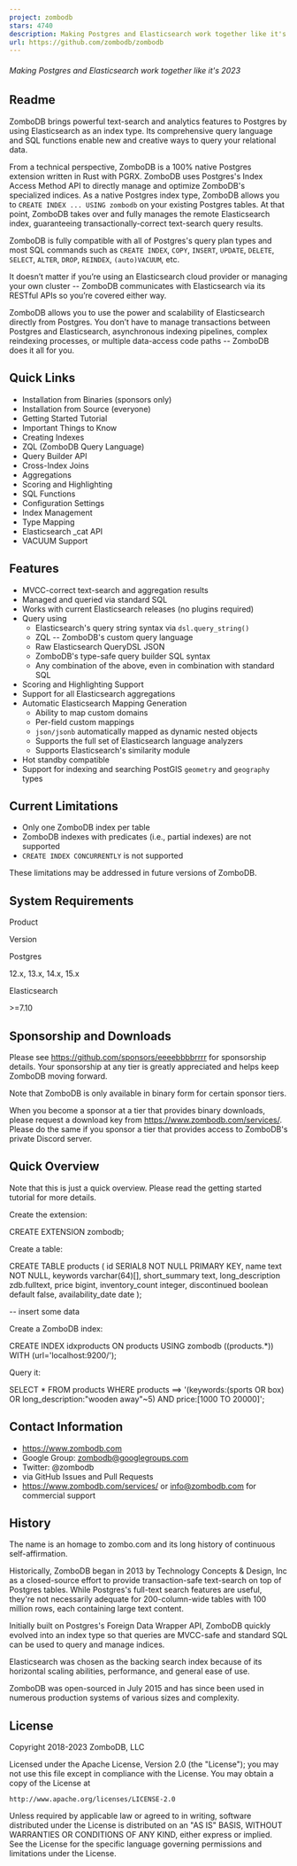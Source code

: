 ```yaml
---
project: zombodb
stars: 4740
description: Making Postgres and Elasticsearch work together like it's 2023
url: https://github.com/zombodb/zombodb
---
```


###### Making Postgres and Elasticsearch work together like it's 2023

Readme
------

ZomboDB brings powerful text-search and analytics features to Postgres by using Elasticsearch as an index type. Its comprehensive query language and SQL functions enable new and creative ways to query your relational data.

From a technical perspective, ZomboDB is a 100% native Postgres extension written in Rust with PGRX. ZomboDB uses Postgres's Index Access Method API to directly manage and optimize ZomboDB's specialized indices. As a native Postgres index type, ZomboDB allows you to `CREATE INDEX ... USING zombodb` on your existing Postgres tables. At that point, ZomboDB takes over and fully manages the remote Elasticsearch index, guaranteeing transactionally-correct text-search query results.

ZomboDB is fully compatible with all of Postgres's query plan types and most SQL commands such as `CREATE INDEX`, `COPY`, `INSERT`, `UPDATE`, `DELETE`, `SELECT`, `ALTER`, `DROP`, `REINDEX`, `(auto)VACUUM`, etc.

It doesn’t matter if you’re using an Elasticsearch cloud provider or managing your own cluster -- ZomboDB communicates with Elasticsearch via its RESTful APIs so you’re covered either way.

ZomboDB allows you to use the power and scalability of Elasticsearch directly from Postgres. You don’t have to manage transactions between Postgres and Elasticsearch, asynchronous indexing pipelines, complex reindexing processes, or multiple data-access code paths -- ZomboDB does it all for you.

Quick Links
-----------

-   Installation from Binaries (sponsors only)
-   Installation from Source (everyone)
-   Getting Started Tutorial
-   Important Things to Know
-   Creating Indexes
-   ZQL (ZomboDB Query Language)
-   Query Builder API
-   Cross-Index Joins
-   Aggregations
-   Scoring and Highlighting
-   SQL Functions
-   Configuration Settings
-   Index Management
-   Type Mapping
-   Elasticsearch \_cat API
-   VACUUM Support

Features
--------

-   MVCC-correct text-search and aggregation results
-   Managed and queried via standard SQL
-   Works with current Elasticsearch releases (no plugins required)
-   Query using
    -   Elasticsearch's query string syntax via `dsl.query_string()`
    -   ZQL -- ZomboDB's custom query language
    -   Raw Elasticsearch QueryDSL JSON
    -   ZomboDB's type-safe query builder SQL syntax
    -   Any combination of the above, even in combination with standard SQL
-   Scoring and Highlighting Support
-   Support for all Elasticsearch aggregations
-   Automatic Elasticsearch Mapping Generation
    -   Ability to map custom domains
    -   Per-field custom mappings
    -   `json/jsonb` automatically mapped as dynamic nested objects
    -   Supports the full set of Elasticsearch language analyzers
    -   Supports Elasticsearch's similarity module
-   Hot standby compatible
-   Support for indexing and searching PostGIS `geometry` and `geography` types

Current Limitations
-------------------

-   Only one ZomboDB index per table
-   ZomboDB indexes with predicates (i.e., partial indexes) are not supported
-   `CREATE INDEX CONCURRENTLY` is not supported

These limitations may be addressed in future versions of ZomboDB.

System Requirements
-------------------

Product

Version

Postgres

12.x, 13.x, 14.x, 15.x

Elasticsearch

\>=7.10

Sponsorship and Downloads
-------------------------

Please see https://github.com/sponsors/eeeebbbbrrrr for sponsorship details. Your sponsorship at any tier is greatly appreciated and helps keep ZomboDB moving forward.

Note that ZomboDB is only available in binary form for certain sponsor tiers.

When you become a sponsor at a tier that provides binary downloads, please request a download key from https://www.zombodb.com/services/. Please do the same if you sponsor a tier that provides access to ZomboDB's private Discord server.

Quick Overview
--------------

Note that this is just a quick overview. Please read the getting started tutorial for more details.

Create the extension:

CREATE EXTENSION zombodb;

Create a table:

CREATE TABLE products (
    id SERIAL8 NOT NULL PRIMARY KEY,
    name text NOT NULL,
    keywords varchar(64)\[\],
    short\_summary text,
    long\_description zdb.fulltext, 
    price bigint,
    inventory\_count integer,
    discontinued boolean default false,
    availability\_date date
);

\-- insert some data

Create a ZomboDB index:

CREATE INDEX idxproducts 
          ON products 
       USING zombodb ((products.\*)) 
        WITH (url\='localhost:9200/');

Query it:

SELECT \* 
  FROM products 
 WHERE products \==> '(keywords:(sports OR box) OR long\_description:"wooden away"~5) AND price:\[1000 TO 20000\]';

Contact Information
-------------------

-   https://www.zombodb.com
-   Google Group: zombodb@googlegroups.com
-   Twitter: @zombodb
-   via GitHub Issues and Pull Requests
-   https://www.zombodb.com/services/ or info@zombodb.com for commercial support

History
-------

The name is an homage to zombo.com and its long history of continuous self-affirmation.

Historically, ZomboDB began in 2013 by Technology Concepts & Design, Inc as a closed-source effort to provide transaction-safe text-search on top of Postgres tables. While Postgres's full-text search features are useful, they're not necessarily adequate for 200-column-wide tables with 100 million rows, each containing large text content.

Initially built on Postgres's Foreign Data Wrapper API, ZomboDB quickly evolved into an index type so that queries are MVCC-safe and standard SQL can be used to query and manage indices.

Elasticsearch was chosen as the backing search index because of its horizontal scaling abilities, performance, and general ease of use.

ZomboDB was open-sourced in July 2015 and has since been used in numerous production systems of various sizes and complexity.

License
-------

Copyright 2018-2023 ZomboDB, LLC

Licensed under the Apache License, Version 2.0 (the "License"); you may not use this file except in compliance with the License. You may obtain a copy of the License at

```
http://www.apache.org/licenses/LICENSE-2.0
```

Unless required by applicable law or agreed to in writing, software distributed under the License is distributed on an "AS IS" BASIS, WITHOUT WARRANTIES OR CONDITIONS OF ANY KIND, either express or implied. See the License for the specific language governing permissions and limitations under the License.
